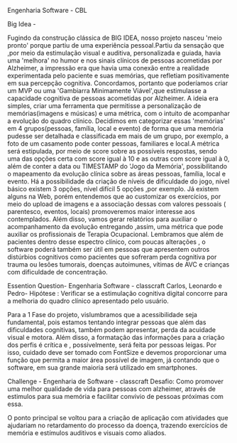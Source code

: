 Engenharia Software - CBL


Big Idea -

Fugindo da construção clássica de BIG IDEA, nosso projeto nasceu 'meio pronto' porque partiu de uma experiência pessoal.Partiu da sensação que ,por meio da estimulação visual e auditiva, personalizada e guiada, havia uma
'melhora' no humor e nos sinais clínicos de pessoas acometidas por Alzheimer, a impressão era que havia uma conexão entre a realidade experimentada pelo paciente e suas memórias, que refletiam positivamente em sua percepção cognitiva.
Concordamos, portanto que poderíamos criar um MVP ou uma 'Gambiarra Minimamente Viável',que estimulasse a capacidade cognitiva de pessoas acometidas por Alzheimer.
A ideia era simples, criar uma ferramenta que permitisse a personalização de memórias(imagens e músicas) e uma métrica, com o intuito de acompanhar a evolução do quadro clínico.
Decidimos em categorizar essas 'memórias' em 4 grupos(pessoas, família, local e evento) de forma que uma memória pudesse ser detalhada e classificada em mais de um grupo, por exemplo, a foto de um casamento pode conter pessoas, familiares e local.A métrica será estipulada, por meio de score sobre as possíveis respostas, sendo uma das opções certa com score igual à 10 e as outras com score igual à 0, além de conter a data ou TIMESTAMP do 'Jogo da Memória', possibilitando o mapeamento da evolução clínica sobre as áreas pessoas, família, local e evento.
Há a possibilidade da criação de níveis de dificuldade do jogo, nível básico existem 3 opções, nível difícil 5 opções ,por exemplo.
Já existem alguns na Web, porém entendemos que ao customizar os exercícios,
por meio do upload de imagens e a associação dessas com valores pessoais ( parentesco, eventos, locais)
promoveremos maior interesse aos contemplados. Além disso, vamos gerar relatórios para auxiliar o acompanhamento da evolução entregando
,assim, uma métrica que pode auxiliar os profissionais de Terapia Ocupacional.
Lembramos que além de pacientes dentro desse espectro clínico, com poucas alterações ,
o software poderá também ser útil em pessoas que apresentem outros distúrbios cognitivos
como pacientes que sofreram perda cognitiva por trauma ou lesões tumorais,
doenças autoimunes, vítimas de AVC e crianças com dificuldade de concentração.

Essention Question- Engenharia Software - classcraft
Carlos, Leonardo e Pedro-
Hipótese :
Verificar se a estimulação cognitiva digital concorre para a melhoria do quadro clínico apresentado pelo usuário.

Para a 1 Fase do projeto, vislumbramos que a acessibilidade seja fundamental, pois estamos tentando integrar pessoas que além das dificuldades cognitivas, também podem apresentar, perda da acuidade visual e motora. Além disso, a formatação das informações para a criação dos perfis é crítica e ,
possivelmente, será feita por pessoas leigas. Por isso, cuidado deve ser tomado com FontSize e devemos proporcionar uma função que permita a maior área possível de imagem, já contando que o software, em sua grande maioria será utilizado em smartphones.

Challenge - Engenharia de Software - classcraft
Desafio: Como promover uma melhor qualidade de vida para pessoas com alzheimer, através de estimulos para sua memória e facilitar convivio de pessoas próximas com essa.

O ponto principal se voltou para a criação de aplicação com atividades que ajudariam no retardamento do processo da doença, trazendo exercícios de memória e estímulos auditivos e visuais como aliados.
